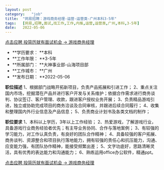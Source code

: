 ```yaml
---
layout:	post
category:	"job"
title:	"网易招聘：游戏商务经理-运营-运营类-广州本科3-5年"
tags:	[网易,招聘,面试,找工作,工作,内推,运营,运营类,广州,本科,3-5年]
date:	2022-05-06
---
```


[点击应聘 投简历就有面试机会 -> 游戏商务经理](http://mobile.bole.netease.com/bole/boleDetail?id=37107&employeeId=346f03c3cda5f04c&key=all)



- **学历要求： **本科
- **工作年限： **3-5年
- **所属部门： **大神事业部-山海项目部
- **工作城市： **广州
- **发布日期： **2022-05-06



**职位描述**
1、根据部门战略开拓新项目，负责产品拓展和引进工作；
2、重点关注国内市场，挖掘潜在产品并进行客户开发与关系维护；依据合作需求进行商务谈判、协议签订、客户管理、收款，跟进客户授权业务开展；
3、负责精品游戏引进，独立或协助完成项目的商务洽谈及合同审核，并跟进后续合同履行；
4、收集和整理国内外行业信息及产品信息；
5、负责商业计划书及各类文档的制作；



**职位要求**
1、本科以上学历，3年以上工作经验；
2、热爱游戏，了解游戏行业，具备游戏行业商务经验者优先；有主导业务协同、合作与落地案例；
3、有较强的学习能力，对工作认真负责，有良好的团队合作精神；
4、具备较强的客户拓展、商务谈判、资源整合和项目执行落地能力，拥有较强的责任心和抗压能力，沟通、应变能力强，有团队协作精神，能接受频繁出差；
5、文字功底好，思路清晰灵活，具有优秀的表达能力和沟通能力；
6、熟练运用office办公软件，精通ppt。



[点击应聘 投简历就有面试机会 -> 游戏商务经理](http://mobile.bole.netease.com/bole/boleDetail?id=37107&employeeId=346f03c3cda5f04c&key=all)